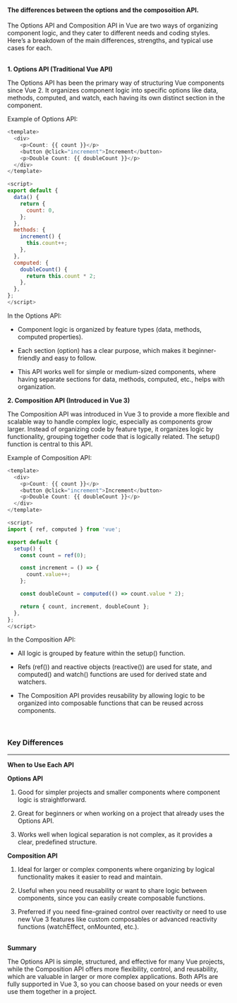 <h4>The differences between the options and the composoition API.</h4>



The Options API and Composition API in Vue are two ways of organizing component logic, and they cater to different needs and coding styles. Here’s a breakdown of the main differences, strengths, and typical use cases for each.



&nbsp;</br>
**1. Options API (Traditional Vue API)**

The Options API has been the primary way of structuring Vue components since Vue 2. It organizes component logic into specific options like data, methods, computed, and watch, each having its own distinct section in the component.

Example of Options API:
```js
<template>
  <div>
    <p>Count: {{ count }}</p>
    <button @click="increment">Increment</button>
    <p>Double Count: {{ doubleCount }}</p>
  </div>
</template>

<script>
export default {
  data() {
    return {
      count: 0,
    };
  },
  methods: {
    increment() {
      this.count++;
    },
  },
  computed: {
    doubleCount() {
      return this.count * 2;
    },
  },
};
</script>
```

In the Options API:

- Component logic is organized by feature types (data, methods, computed properties).

- Each section (option) has a clear purpose, which makes it beginner-friendly and easy to follow.

- This API works well for simple or medium-sized components, where having separate sections for data, methods, computed, etc., helps with organization.





**2. Composition API (Introduced in Vue 3)**

The Composition API was introduced in Vue 3 to provide a more flexible and scalable way to handle complex logic, especially as components grow larger. Instead of organizing code by feature type, it organizes logic by functionality, grouping together code that is logically related. The setup() function is central to this API.

Example of Composition API:
```js
<template>
  <div>
    <p>Count: {{ count }}</p>
    <button @click="increment">Increment</button>
    <p>Double Count: {{ doubleCount }}</p>
  </div>
</template>

<script>
import { ref, computed } from 'vue';

export default {
  setup() {
    const count = ref(0);

    const increment = () => {
      count.value++;
    };

    const doubleCount = computed(() => count.value * 2);

    return { count, increment, doubleCount };
  },
};
</script>
```

In the Composition API:

- All logic is grouped by feature within the setup() function.

- Refs (ref()) and reactive objects (reactive()) are used for state, and computed() and watch() functions are used for derived state and watchers.

- The Composition API provides reusability by allowing logic to be organized into composable functions that can be reused across components.




&nbsp;</br>
<h3>Key Differences</h3>


---

**When to Use Each API**

**Options API**

1. Good for simpler projects and smaller components where component logic is straightforward.

2. Great for beginners or when working on a project that already uses the Options API.

3. Works well when logical separation is not complex, as it provides a clear, predefined structure.


**Composition API**

1. Ideal for larger or complex components where organizing by logical functionality makes it easier to read and maintain.

2. Useful when you need reusability or want to share logic between components, since you can easily create composable functions.

3. Preferred if you need fine-grained control over reactivity or need to use new Vue 3 features like custom composables or advanced reactivity functions (watchEffect, onMounted, etc.).




&nbsp;</br>
**Summary**

The Options API is simple, structured, and effective for many Vue projects, while the Composition API offers more flexibility, control, and reusability, which are valuable in larger or more complex applications. Both APIs are fully supported in Vue 3, so you can choose based on your needs or even use them together in a project.

